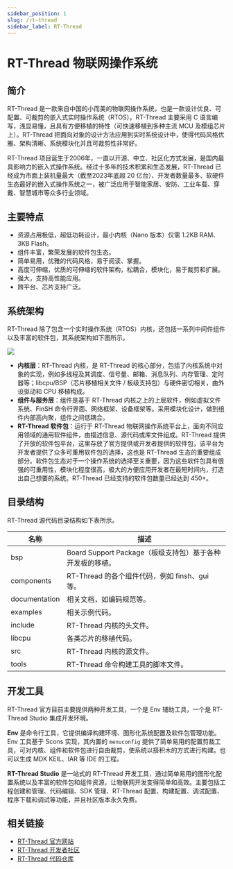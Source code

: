 ```yaml
---
sidebar_position: 1
slug: /rt-thread
sidebar_label: RT-Thread
---
```


# RT-Thread 物联网操作系统



## 简介

RT-Thread 是一款来自中国的小而美的物联网操作系统，也是一款设计优良、可配置、可裁剪的嵌入式实时操作系统（RTOS）。RT-Thread 主要采用 C 语言编写，浅显易懂，且具有方便移植的特性（可快速移植到多种主流 MCU 及模组芯片上）。RT-Thread 把面向对象的设计方法应用到实时系统设计中，使得代码风格优雅、架构清晰、系统模块化并且可裁剪性非常好。

RT-Thread 项目诞生于2006年，一直以开源、中立、社区化方式发展，是国内最具影响力的嵌入式操作系统。经过十多年的技术积累和生态发展，RT-Thread 已经成为市面上装机量最大（截至2023年底超 20 亿台）、开发者数量最多、软硬件生态最好的嵌入式操作系统之一，被广泛应用于智能家居、安防、工业车载、穿戴、智慧城市等众多行业领域。



## 主要特点

- 资源占用极低，超低功耗设计，最小内核（Nano 版本）仅需 1.2KB RAM、3KB Flash。
- 组件丰富，繁荣发展的软件包生态。
- 简单易用，优雅的代码风格，易于阅读、掌握。
- 高度可伸缩，优质的可伸缩的软件架构，松耦合，模块化，易于裁剪和扩展。
- 强大，支持高性能应用。
- 跨平台、芯片支持广泛。



## 系统架构

RT-Thread 除了包含一个实时操作系统（RTOS）内核，还包括一系列中间件组件以及丰富的软件包，其系统架构如下图所示。

![](https://static.getiot.tech/rt-thread-architecture-zh.png#center)

- **内核层**：RT-Thread 内核，是 RT-Thread 的核心部分，包括了内核系统中对象的实现，例如多线程及其调度、信号量、邮箱、消息队列、内存管理、定时器等；libcpu/BSP（芯片移植相关文件 / 板级支持包）与硬件密切相关，由外设驱动和 CPU 移植构成。
- **组件与服务层**：组件是基于 RT-Thread 内核之上的上层软件，例如虚拟文件系统、FinSH 命令行界面、网络框架、设备框架等。采用模块化设计，做到组件内部高内聚，组件之间低耦合。
- **RT-Thread 软件包**：运行于 RT-Thread 物联网操作系统平台上，面向不同应用领域的通用软件组件，由描述信息、源代码或库文件组成。RT-Thread 提供了开放的软件包平台，这里存放了官方提供或开发者提供的软件包，该平台为开发者提供了众多可重用软件包的选择，这也是 RT-Thread 生态的重要组成部分。软件包生态对于一个操作系统的选择至关重要，因为这些软件包具有很强的可重用性，模块化程度很高，极大的方便应用开发者在最短时间内，打造出自己想要的系统。RT-Thread 已经支持的软件包数量已经达到 450+。



## 目录结构

RT-Thread 源代码目录结构如下表所示。

| 名称          | 描述                                                      |
| ------------- | --------------------------------------------------------- |
| bsp           | Board Support Package（板级支持包）基于各种开发板的移植。 |
| components    | RT-Thread 的各个组件代码，例如 finsh、gui 等。            |
| documentation | 相关文档，如编码规范等。                                  |
| examples      | 相关示例代码。                                            |
| include       | RT-Thread 内核的头文件。                                  |
| libcpu        | 各类芯片的移植代码。                                      |
| src           | RT-Thread 内核的源文件。                                  |
| tools         | RT-Thread 命令构建工具的脚本文件。                        |



## 开发工具

RT-Thread 官方目前主要提供两种开发工具，一个是 Env 辅助工具，一个是 RT-Thread Studio 集成开发环境。

**Env** 是命令行工具，它提供编译构建环境、图形化系统配置及软件包管理功能。Env 工具基于 Scons 实现，其内置的 `menuconfig` 提供了简单易用的配置剪裁工具，可对内核、组件和软件包进行自由裁剪，使系统以搭积木的方式进行构建。也可以生成 MDK KEIL、IAR 等 IDE 的工程。

**RT-Thread Studio** 是一站式的 RT-Thread 开发工具，通过简单易用的图形化配置系统以及丰富的软件包和组件资源，让物联网开发变得简单和高效。主要包括工程创建和管理、代码编辑、SDK 管理、RT-Thread 配置、构建配置、调试配置、程序下载和调试等功能，并且社区版本永久免费。



## 相关链接

- [RT-Thread 官方网站](https://www.rt-thread.org)
- [RT-Thread 开发者社区](https://club.rt-thread.org)
- [RT-Thread 代码仓库](https://github.com/RT-Thread/rt-thread)

